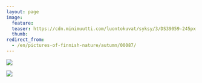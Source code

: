 ```yaml
---
layout: page
image:
  feature:
  teaser: https://cdn.minimuutti.com/luontokuvat/syksy/3/DS39059-245px.jpg
  thumb:
redirect_from:
  - /en/pictures-of-finnish-nature/autumn/00087/
---
```


![](https://cdn.minimuutti.com/luontokuvat/syksy/3/DS39059-800px.jpg)

![](https://cdn.minimuutti.com/luontokuvat/syksy/3/DS39057-800px.jpg)